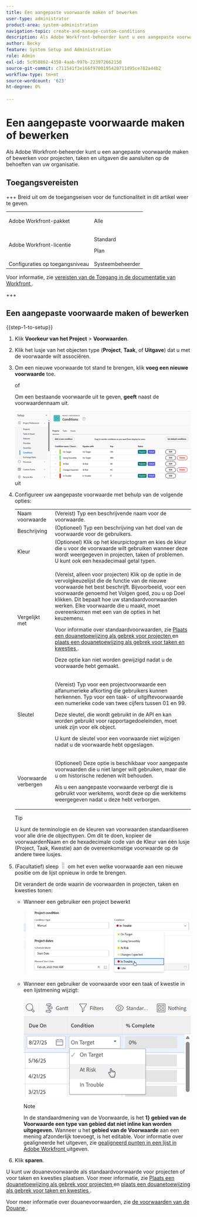 ```yaml
---
title: Een aangepaste voorwaarde maken of bewerken
user-type: administrator
product-area: system-administration
navigation-topic: create-and-manage-custom-conditions
description: Als Adobe Workfront-beheerder kunt u een aangepaste voorwaarde maken of bewerken voor projecten, taken en uitgaven die aansluiten op de behoeften van uw organisatie.
author: Becky
feature: System Setup and Administration
role: Admin
exl-id: 5c950862-4358-4aab-997b-223972662150
source-git-commit: c711541f3e166f9700195420711d95ce782a44b2
workflow-type: tm+mt
source-wordcount: '623'
ht-degree: 0%

---
```


# Een aangepaste voorwaarde maken of bewerken

Als Adobe Workfront-beheerder kunt u een aangepaste voorwaarde maken of bewerken voor projecten, taken en uitgaven die aansluiten op de behoeften van uw organisatie.

## Toegangsvereisten

+++ Breid uit om de toegangseisen voor de functionaliteit in dit artikel weer te geven.

<table style="table-layout:auto"> 
 <col> 
 <col> 
 <tbody> 
  <tr> 
   <td>Adobe Workfront-pakket</td> 
   <td><p>Alle</p></td> 
  </tr> 
  <tr> 
   <td>Adobe Workfront-licentie</td> 
   <td><p>Standard</p>
       <p>Plan</p></td>
  </tr> 
  <tr> 
   <td>Configuraties op toegangsniveau</td> 
   <td>Systeembeheerder</td> 
  </tr> 
 </tbody> 
</table>

Voor informatie, zie [ vereisten van de Toegang in de documentatie van Workfront ](/help/quicksilver/administration-and-setup/add-users/access-levels-and-object-permissions/access-level-requirements-in-documentation.md).

+++

## Een aangepaste voorwaarde maken of bewerken

{{step-1-to-setup}}

1. Klik **Voorkeur van het Project** > **Voorwaarden**.

1. Klik het lusje van het objecten type (**Project**, **Taak**, of **Uitgave**) dat u met de voorwaarde wilt associëren.

1. Om een nieuwe voorwaarde tot stand te brengen, klik **voeg een nieuwe voorwaarde** toe.

   of

   Om een bestaande voorwaarde uit te geven, **geeft** naast de voorwaardennaam uit.

   ![ geef douanetoewijzing ](assets/custom-conditions-0825.png) uit

1. Configureer uw aangepaste voorwaarde met behulp van de volgende opties:

   <table style="table-layout:auto"> 
    <col> 
    <col> 
    <tbody> 
     <tr> 
      <td>Naam voorwaarde</td> 
      <td>(Vereist) Typ een beschrijvende naam voor de voorwaarde.</td> 
     </tr> 
     <tr> 
      <td>Beschrijving</td> 
      <td>(Optioneel) Typ een beschrijving van het doel van de voorwaarde voor de gebruikers.</td> 
     </tr> 
     <tr> 
      <td>Kleur</td> 
      <td>(Optioneel) Klik op het kleurpictogram en kies de kleur die u voor de voorwaarde wilt gebruiken wanneer deze wordt weergegeven in projecten, taken of problemen. U kunt ook een hexadecimaal getal typen.</td> 
     </tr> 
     <tr> 
      <td>Vergelijkt met </td> 
      <td><p>(Vereist, alleen voor projecten) Klik op de optie in de vervolgkeuzelijst die de functie van de nieuwe voorwaarde het best beschrijft. Bijvoorbeeld, voor een voorwaarde genoemd het Volgen goed, zou u op Doel klikken. Dit bepaalt hoe uw standaardvoorwaarden werken. Elke voorwaarde die u maakt, moet overeenkomen met een van de opties in het keuzemenu.</p>
      <p>Voor informatie over standaardvoorwaarden, zie <a href="../../../administration-and-setup/customize-workfront/create-manage-custom-conditions/set-custom-condition-default-projects.md" class="MCXref xref"> Plaats een douanetoewijzing als gebrek voor projecten </a> en <a href="../../../administration-and-setup/customize-workfront/create-manage-custom-conditions/set-custom-condition-default-tasks-issues.md" class="MCXref xref"> plaats een douanetoewijzing als gebrek voor taken en kwesties </a>.</p>
      <p>Deze optie kan niet worden gewijzigd nadat u de voorwaarde hebt gemaakt.</p></td> 
     </tr> 
     <tr> 
      <td>Sleutel</td> 
      <td><p>(Vereist) Typ voor een projectvoorwaarde een alfanumerieke afkorting die gebruikers kunnen herkennen. Typ voor een taak- of uitgiftevoorwaarde een numerieke code van twee cijfers tussen 01 en 99. </p>
      <p>Deze sleutel, die wordt gebruikt in de API en kan worden gebruikt voor rapportagedoeleinden, moet uniek zijn voor elk object.</p>
      <p>U kunt de sleutel voor een voorwaarde niet wijzigen nadat u de voorwaarde hebt opgeslagen. </p></td> 
     </tr> 
     <tr> 
      <td>Voorwaarde verbergen</td> 
      <td><p>(Optioneel) Deze optie is beschikbaar voor aangepaste voorwaarden die u niet langer wilt gebruiken, maar die u om historische redenen wilt behouden. </p>
      <p>Als u een aangepaste voorwaarde verbergt die is gebruikt voor werkitems, wordt deze op die werkitems weergegeven nadat u deze hebt verborgen. </p></td> 
     </tr> 
    </tbody> 
   </table>

   >[!TIP]
   >
   >U kunt de terminologie en de kleuren van voorwaarden standaardiseren voor alle drie de objecttypen. Om dit te doen, kopieer de voorwaardenNaam en de hexadecimale code van de Kleur van één lusje (Project, Taak, Kwestie) aan de overeenkomstige voorwaarde op de andere twee lusjes.

1. (Facultatief) sleep ![ pictogram van de Beweging ](assets/move-icon---dots.png) om het even welke voorwaarde aan een nieuwe positie om de lijst opnieuw in orde te brengen.

   Dit verandert de orde waarin de voorwaarden in projecten, taken en kwesties tonen:

   * Wanneer een gebruiker een project bewerkt

     ![ voorwaarde van de Verandering wanneer het uitgeven van project ](assets/change-condition-edit-project-0825.png)

   * Wanneer een gebruiker de voorwaarde voor een taak of kwestie in een lijstmening wijzigt:

     ![ voorwaarde van de Verandering in lijst ](assets/change-conditions-list-dropdown-0925.png)

     >[!NOTE]
     >
     >In de standaardmening van de Voorwaarde, is het **1} gebied van de Voorwaarde een type van gebied dat niet inline kan worden uitgegeven.** Wanneer u het **gebied van de Voorwaarde** aan een mening afzonderlijk toevoegt, is het editable. Voor informatie over gealigneerde het uitgeven, zie [ gealigneerd punten in een lijst in Adobe Workfront ](/help/quicksilver/workfront-basics/navigate-workfront/use-lists/inline-edit-objects.md) uitgeven.

1. Klik **sparen**.

U kunt uw douanevoorwaarde als standaardvoorwaarde voor projecten of voor taken en kwesties plaatsen. Voor meer informatie, zie [ Plaats een douanetoewijzing als gebrek voor projecten ](../../../administration-and-setup/customize-workfront/create-manage-custom-conditions/set-custom-condition-default-projects.md) en [ plaats een douanetoewijzing als gebrek voor taken en kwesties ](../../../administration-and-setup/customize-workfront/create-manage-custom-conditions/set-custom-condition-default-tasks-issues.md).

Voor meer informatie over douanevoorwaarden, zie [ de voorwaarden van de Douane ](../../../administration-and-setup/customize-workfront/create-manage-custom-conditions/custom-conditions.md).


<!-- THIS WAS ORIGINALLY BETWEEN THE OTHER TWO BULLETS.
   * When a user is changing the condition for a task or issue on the Updates tab:

     ![Change condition when updating comment](assets/change-condition-update-comment.png)
   -->
